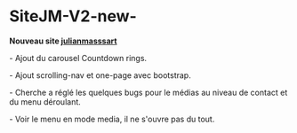 # SiteJM-V2-new-
<p>
<strong>Nouveau site <a href='http://julianmassart.fr'>julianmasssart</a></strong>
</p>
  <p>
  - Ajout du carousel Countdown rings.
  </p>
  <p>
  - Ajout scrolling-nav et one-page avec bootstrap.
  </p>
  <p>
  - Cherche a réglé les quelques bugs pour le médias au niveau de contact et du menu déroulant.
  </p>
  <p>
  - Voir le menu en mode media, il ne s'ouvre pas du tout.
  </P> 
